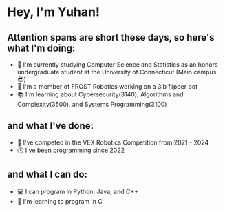 Hey, I'm Yuhan!
===============
Attention spans are short these days, so here's what I'm doing:
---------------------------------------------------------------
* 🎒 I'm currently studying Computer Science and Statistics as an honors undergraduate student at the University of Connecticut (Main campus 😎)
* 🤖 I'm a member of FROST Robotics working on a 3lb flipper bot
* 📚 I'm learning about Cybersecurity(3140), Algorithms and Complexity(3500), and Systems Programming(3100)



and what I've done:
-------------------
* 🔩 I've competed in the VEX Robotics Competition from 2021 - 2024
* 🕒 I've been programming since 2022

and what I can do:
------------------
* 💻 I can program in Python, Java, and C++
* 📓 I'm learning to program in C
